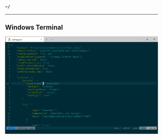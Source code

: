 ### `~/`
-------

## Windows Terminal
![Screenshot](https://github.com/cy6x/dotfiles/raw/main/wt.png)
